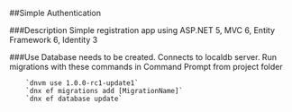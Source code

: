 ﻿##Simple Authentication

###Description
Simple registration app using ASP.NET 5, MVC 6, Entity Framework 6, Identity 3

###Use
Database needs to be created. Connects to localdb server. Run migrations with these commands in Command Prompt from project folder

        `dnvm use 1.0.0-rc1-update1`
        `dnx ef migrations add [MigrationName]`
        `dnx ef database update`